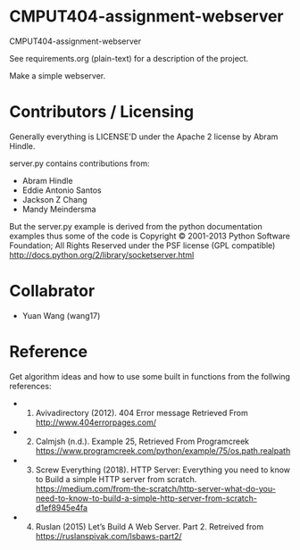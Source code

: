 CMPUT404-assignment-webserver
=============================

CMPUT404-assignment-webserver

See requirements.org (plain-text) for a description of the project.

Make a simple webserver.

Contributors / Licensing
========================

Generally everything is LICENSE'D under the Apache 2 license by Abram Hindle.

server.py contains contributions from:

* Abram Hindle
* Eddie Antonio Santos
* Jackson Z Chang
* Mandy Meindersma 

But the server.py example is derived from the python documentation
examples thus some of the code is Copyright © 2001-2013 Python
Software Foundation; All Rights Reserved under the PSF license (GPL
compatible) http://docs.python.org/2/library/socketserver.html

Collabrator
========================
* Yuan Wang (wang17) 

Reference
========================
Get algorithm ideas and how to use some built in functions from the follwing references:
* 1. Avivadirectory (2012). 404 Error message  Retrieved From http://www.404errorpages.com/
* 2. Calmjsh (n.d.). Example 25, Retrieved From Programcreek https://www.programcreek.com/python/example/75/os.path.realpath
* 3. Screw Everything (2018). HTTP Server: Everything you need to know to Build a simple HTTP server from scratch. https://medium.com/from-the-scratch/http-server-what-do-you-need-to-know-to-build-a-simple-http-server-from-scratch-d1ef8945e4fa
* 4. Ruslan (2015) Let’s Build A Web Server. Part 2. Retreived from https://ruslanspivak.com/lsbaws-part2/
